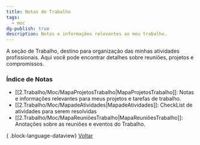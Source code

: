 ```yaml
---
title: Notas de Trabalho
tags:
  - moc
dg-publish: true
description: Notas e informações relevantes ao meu trabalho.
---
```

A seção de Trabalho, destino para organização das minhas atividades profissionais. Aqui você pode encontrar detalhes sobre reuniões, projetos e compromissos.
### Índice de Notas
- [[2.Trabalho/Moc/MapaProjetosTrabalho\|MapaProjetosTrabalho]]: Notas e informações relevantes para meus projetos e tarefas de trabalho.
- [[2.Trabalho/Moc/MapadeAtividades\|MapadeAtividades]]: CheckList de atividades para serem resolvidas
- [[2.Trabalho/Moc/MapaReuniõesTrabalho\|MapaReuniõesTrabalho]]: Anotações sobre as reuniões e eventos do Trabalho.

{ .block-language-dataview}
[Voltar](2.Trabalho/index.md)
